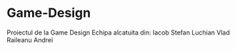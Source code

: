 # Game-Design
Proiectul de la Game Design
Echipa alcatuita din:
Iacob Stefan
Luchian Vlad
Raileanu Andrei
